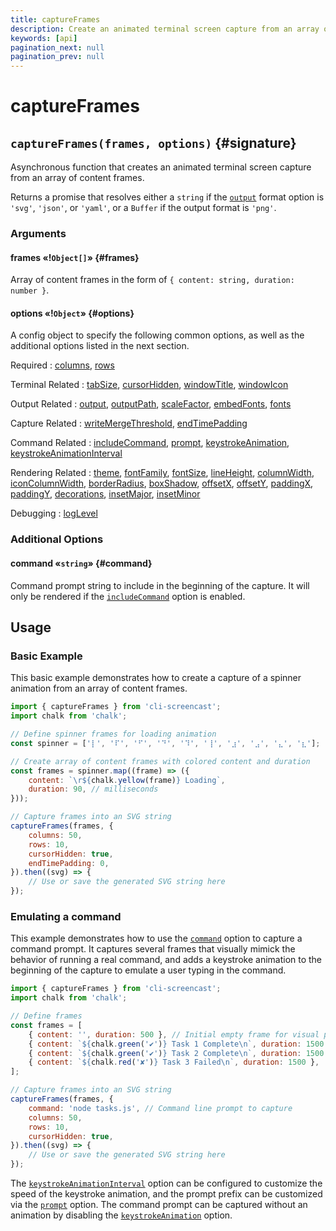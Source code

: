 ```yaml
---
title: captureFrames
description: Create an animated terminal screen capture from an array of content frames
keywords: [api]
pagination_next: null
pagination_prev: null
---
```


# captureFrames

## `captureFrames(frames, options)` {#signature}

Asynchronous function that creates an animated terminal screen capture from an array of content frames.

Returns a promise that resolves either a `string` if the [`output`](options.md#output) format option is `'svg'`, `'json'`, or `'yaml'`, or a `Buffer` if the output format is `'png'`.

### Arguments

#### frames «!`Object[]`» {#frames}

Array of content frames in the form of `{ content: string, duration: number }`.

#### options «!`Object`» {#options}

A config object to specify the following common options, as well as the additional options listed in the next section.

Required
: [columns](options.md#columns),
  [rows](options.md#rows)

Terminal Related
: [tabSize](options.md#tabSize),
  [cursorHidden](options.md#cursorHidden),
  [windowTitle](options.md#windowTitle),
  [windowIcon](options.md#windowIcon)

Output Related
: [output](options.md#output),
  [outputPath](options.md#outputPath),
  [scaleFactor](options.md#scaleFactor),
  [embedFonts](options.md#embedFonts),
  [fonts](options.md#fonts)

Capture Related
: [writeMergeThreshold](options.md#writeMergeThreshold),
  [endTimePadding](options.md#endTimePadding)

Command Related
: [includeCommand](options.md#includeCommand),
  [prompt](options.md#prompt),
  [keystrokeAnimation](options.md#keystrokeAnimation),
  [keystrokeAnimationInterval](options.md#keystrokeAnimationInterval)

Rendering Related
: [theme](options.md#theme),
  [fontFamily](options.md#fontFamily),
  [fontSize](options.md#fontSize),
  [lineHeight](options.md#lineHeight),
  [columnWidth](options.md#columnWidth),
  [iconColumnWidth](options.md#iconColumnWidth),
  [borderRadius](options.md#borderRadius),
  [boxShadow](options.md#boxShadow),
  [offsetX](options.md#offsetX),
  [offsetY](options.md#offsetY),
  [paddingX](options.md#paddingX),
  [paddingY](options.md#paddingY),
  [decorations](options.md#decorations),
  [insetMajor](options.md#insetMajor),
  [insetMinor](options.md#insetMinor)

Debugging
: [logLevel](options.md#logLevel)

### Additional Options

#### command «`string`» {#command}

Command prompt string to include in the beginning of the capture. It will only be rendered if the [`includeCommand`](options.md#includeCommand) option is enabled.

## Usage

### Basic Example

This basic example demonstrates how to create a capture of a spinner animation from an array of content frames.

```js result='./assets/usage--frames.svg'
import { captureFrames } from 'cli-screencast';
import chalk from 'chalk';

// Define spinner frames for loading animation
const spinner = ['⡇', '⠏', '⠋', '⠙', '⠹', '⢸', '⣰', '⣠', '⣄', '⣆'];

// Create array of content frames with colored content and duration
const frames = spinner.map((frame) => ({
    content: `\r${chalk.yellow(frame)} Loading`,
    duration: 90, // milliseconds
}));

// Capture frames into an SVG string
captureFrames(frames, {
    columns: 50,
    rows: 10,
    cursorHidden: true,
    endTimePadding: 0,
}).then((svg) => {
    // Use or save the generated SVG string here
});
```

### Emulating a command

This example demonstrates how to use the [`command`](#command) option to capture a command prompt. It captures several frames that visually mimick the behavior of running a real command, and adds a keystroke animation to the beginning of the capture to emulate a user typing in the command.

```js result='./assets/usage--frames--command.svg'
import { captureFrames } from 'cli-screencast';
import chalk from 'chalk';

// Define frames
const frames = [
    { content: '', duration: 500 }, // Initial empty frame for visual pause
    { content: `${chalk.green('✔')} Task 1 Complete\n`, duration: 1500 },
    { content: `${chalk.green('✔')} Task 2 Complete\n`, duration: 1500 },
    { content: `${chalk.red('✘')} Task 3 Failed\n`, duration: 1500 },
];

// Capture frames into an SVG string
captureFrames(frames, {
    command: 'node tasks.js', // Command line prompt to capture
    columns: 50,
    rows: 10,
    cursorHidden: true,
}).then((svg) => {
    // Use or save the generated SVG string here
});
```

The [`keystrokeAnimationInterval`](options.md#keystrokeAnimationInterval) option can be configured to customize the speed of the keystroke animation, and the prompt prefix can be customized via the [`prompt`](options.md#prompt) option. The command prompt can be captured without an animation by disabling the [`keystrokeAnimation`](options.md#keystrokeAnimation) option.
